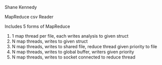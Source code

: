 Shane Kennedy

MapReduce csv Reader

Includes 5 forms of MapReduce
1) 1 map thread per file, each writes analysis to given struct
2) N map threads, writes to given struct
3) N map threads, writes to shared file, reduce thread given priority to file
4) N map threads, writes to global buffer, writers given priority
5) N map threads, writes to socket connected to reduce thread
